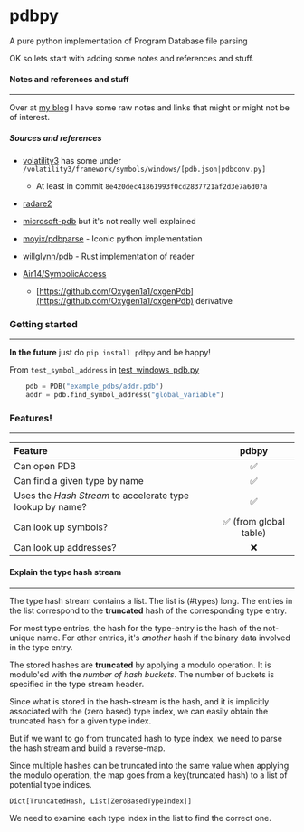# pdbpy
A pure python implementation of Program Database file parsing

OK so lets start with adding some notes and references and stuff.

#### Notes and references and stuff
-----------------------------------

Over at [my blog](https://blog.luben.se/debugsymbols.html) I have some raw notes and links that might or might not be of interest.


##### Sources and references
* [volatility3](https://github.com/volatilityfoundation/volatility3) has some under `/volatility3/framework/symbols/windows/[pdb.json|pdbconv.py]`
    * At least in commit `8e420dec41861993f0cd2837721af2d3e7a6d07a`
* [radare2](https://github.com/radareorg/radare2)
* [microsoft-pdb](https://github.com/microsoft/microsoft-pdb/blob/805655a28bd8198004be2ac27e6e0290121a5e89/PDB/) but it's not really well explained
* [moyix/pdbparse](https://github.com/moyix/pdbparse) - Iconic python implementation
* [willglynn/pdb](https://github.com/willglynn/pdb) - Rust implementation of reader

* [Air14/SymbolicAccess](https://github.com/Air14/SymbolicAccess)
    * [https://github.com/Oxygen1a1/oxgenPdb](https://github.com/Oxygen1a1/oxgenPdb) derivative

### Getting started
-------------------

**In the future** just do `pip install pdbpy` and be happy!

From `test_symbol_address` in [test_windows_pdb.py](tests/test_windows_pdb.py)
```py
    pdb = PDB("example_pdbs/addr.pdb")
    addr = pdb.find_symbol_address("global_variable")
```


### Features!
-------------

| Feature                                                   | pdbpy                     |
| :---                                                      | :---:                     |
| Can open PDB                                              |  ✅                      |
| Can find a given type by name                             |  ✅                      |
| Uses the _Hash Stream_ to accelerate type lookup by name? |  ✅                      |
| Can look up symbols?                                      |  ✅ (from global table)  |
| Can look up addresses?                                    |  ❌                      |




#### Explain the type hash stream
---------------------------------

The type hash stream contains a list.
The list is (#types) long.
The entries in the list correspond to the **truncated** hash of the corresponding type entry.

For most type entries, the hash for the type-entry is the hash of the not-unique name.
For other entries, it's _another_ hash if the binary data involved in the type entry.

The stored hashes are **truncated** by applying a modulo operation.
It is modulo'ed with the _number of hash buckets_. The number of buckets is specified in the type stream header.

Since what is stored in the hash-stream is the hash, and it is implicitly associated with the (zero based) type index, we can
 easily obtain the truncated hash for a given type index.

But if we want to go from truncated hash to type index, we need to parse the hash stream and build a reverse-map.

Since multiple hashes can be truncated into the same value when applying the modulo operation, the map goes from a key(truncated hash) to a list of potential type indices.

`Dict[TruncatedHash, List[ZeroBasedTypeIndex]]`

We need to examine each type index in the list to find the correct one.


